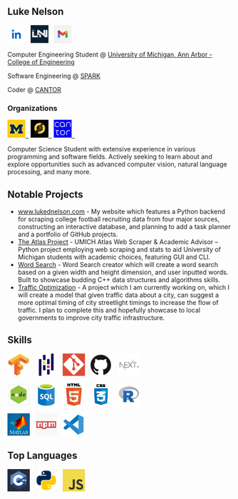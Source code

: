 ## Luke Nelson

<a href="https://www.linkedin.com/in/nelsonluke"><img height="40" width="40" src="./img/linkedin.jpg"></a>&nbsp;&nbsp;
<a href="https://www.lukednelson.com"><img height="40" width="40" src="./img/mywebsite.png"></a>&nbsp;&nbsp;
<a href="mailto:ldnelson16@gmail.com"><img height="40" width="40" src="./img/email.jpg"></a>&nbsp;&nbsp;

Computer Engineering Student @ [University of Michigan, Ann Arbor - College of Engineering](https://www.engin.umich.edu/) 

Software Engineering @ [SPARK](https://spark.engin.umich.edu/) 

Coder @ [CANTOR](https://michigancantor.com/) 

### Organizations

<a href="https://www.engin.umich.edu/"><img height="40" width="40" src="./img/michigan.jpg">&nbsp;&nbsp;</a>
<a href="https://spark.engin.umich.edu/"><img height="40" width="40" src="./img/spark.jpeg">&nbsp;&nbsp;</a>
<a href="https://michigancantor.com/"><img height="40" width="40" src="./img/cantor.png">&nbsp;&nbsp;</a>

Computer Science Student with extensive experience in various programming and software fields.
Actively seeking to learn about and explore opportunities such as advanced computer vision, natural language processing, and many more. 

## Notable Projects

- [www.lukednelson.com</a>](https://www.lukednelson.com) - My website which features a Python backend for scraping college football recruiting data from four major sources, constructing an interactive database, and planning to add a task planner and a portfolio of GitHub projects.
- [The Atlas Project](hhtps::/github.com/ldnelson16/atlas) - UMICH Atlas Web Scraper & Academic Advisor – Python project employing web scraping and stats to aid University of Michigan students with academic choices, featuring GUI and CLI.
- [Word Search](https://github.com/ldnelson16/wordsearch) - Word Search creator which will create a word search based on a given width and height dimension, and user inputted words. Built to showcase budding C++ data structures and algorithms skills.
- [Traffic Optimization](https://github.com/ldnelson16/trafficoptimizer) - A project which I am currently working on, which I will create a model that given traffic data about a city, can suggest a more optimal timing of city streetlight timings to increase the flow of traffic. I plan to complete this and hopefully showcase to local governments to improve city traffic infrastructure. 

## Skills

<img height="50" width="50" src="./img/tensorflow.png">&nbsp;&nbsp;
<img height="50" width="50" src="./img/pandas.png">&nbsp;&nbsp;
<img height="50" width="50" src="./img/git.png">&nbsp;&nbsp;
<img height="50" width="50" src="./img/github.png">&nbsp;&nbsp;
<img height="50" width="50" src="./img/nextjs.jpg">&nbsp;&nbsp;

<img height="50" width="50" src="./img/nodejs.jpg">&nbsp;&nbsp;
<img height="50" width="50" src="./img/sql.png">&nbsp;&nbsp;
<img height="50" width="50" src="./img/html.png">&nbsp;&nbsp;
<img height="50" width="50" src="./img/css.png">&nbsp;&nbsp;
<img height="50" width="50" src="./img/r.jpg">&nbsp;&nbsp;

<img height="50" width="50" src="./img/matlab.jpg">&nbsp;&nbsp;
<img height="50" width="50" src="./img/nodeprojectmanager.jpg">&nbsp;&nbsp;
<img height="50" width="50" src="./img/vscode.jpg">&nbsp;&nbsp;

## Top Languages

<img height="50" width="50" src="./img/cpp.jpg">&nbsp;&nbsp;
<img height="50" width="50" src="./img/python.jpg">&nbsp;&nbsp;
<img height="50" width="50" src="./img/javascript.png">&nbsp;&nbsp;
